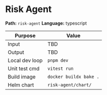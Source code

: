 # Risk Agent

**Path:** `risk-agent`
**Language:** typescript

| Purpose          | Value                                             |
|------------------|---------------------------------------------------|
| Input            | TBD                                               |
| Output           | TBD                                               |
| Local dev loop   | `pnpm dev`                                        |
| Unit test cmd    | `vitest run`                                      |
| Build image      | `docker buildx bake .`                            |
| Helm chart       | `risk-agent/chart/`                               |
